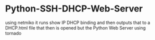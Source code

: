 # Python-SSH-DHCP-Web-Server
using netmiko it runs show IP DHCP binding and then outputs that to a DHCP.html file that then is opened but the Python Web Server using tornado 
